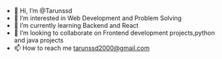 - 👋 Hi, I’m @Tarunssd
- 👀 I’m interested in Web Development and Problem Solving
- 🌱 I’m currently learning Backend and React
- 💞️ I’m looking to collaborate on Frontend development projects,python and java projects
- 📫 How to reach me tarunssd2000@gmail.com

<!---
Tarunssd/Tarunssd is a ✨ special ✨ repository because its `README.md` (this file) appears on your GitHub profile.
You can click the Preview link to take a look at your changes.
--->
